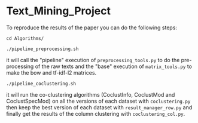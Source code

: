 # Text_Mining_Project

To reproduce the results of the paper you can do the following steps:

```cd Algorithms/```

```./pipeline_preprocessing.sh```

it will call the "pipeline" execution of ```preprocessing_tools.py``` to do the pre-processing of the raw texts and the "base" execution of ```matrix_tools.py``` to make the bow and tf-idf-l2 matrices.

```./pipeline_coclustering.sh``` 

it will run the co-clustering algorithms (CoclustInfo, CoclustMod and CoclustSpecMod) on all the versions of each dataset with ```coclustering.py``` then keep the best version of each dataset with ```result_manager_row.py``` and finally get the results of the column clustering with ```coclustering_col.py```.
